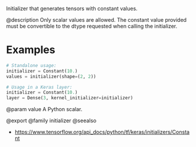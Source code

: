 Initializer that generates tensors with constant values.

@description
Only scalar values are allowed.
The constant value provided must be convertible to the dtype requested
when calling the initializer.

# Examples
```python
# Standalone usage:
initializer = Constant(10.)
values = initializer(shape=(2, 2))
```

```python
# Usage in a Keras layer:
initializer = Constant(10.)
layer = Dense(3, kernel_initializer=initializer)
```

@param value A Python scalar.

@export
@family initializer
@seealso
+ <https://www.tensorflow.org/api_docs/python/tf/keras/initializers/Constant>
